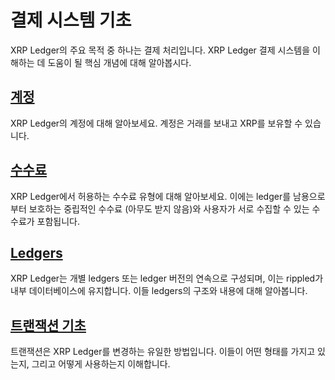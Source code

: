 # 결제 시스템 기초

XRP Ledger의 주요 목적 중 하나는 결제 처리입니다. XRP Ledger 결제 시스템을 이해하는 데 도움이 될 핵심 개념에 대해 알아봅시다.

## [계정](undefined/)&#x20;

XRP Ledger의 계정에 대해 알아보세요. 계정은 거래를 보내고 XRP를 보유할 수 있습니다.

## [수수료](../transactions/fees.md) &#x20;

XRP Ledger에서 허용하는 수수료 유형에 대해 알아보세요. 이에는 ledger를 남용으로부터 보호하는 중립적인 수수료 (아무도 받지 않음)와 사용자가 서로 수집할 수 있는 수수료가 포함됩니다.

## [Ledgers](../undefined-1/ledgers.md)

XRP Ledger는 개별 ledgers 또는 ledger 버전의 연속으로 구성되며, 이는 rippled가 내부 데이터베이스에 유지합니다. 이들 ledgers의 구조와 내용에 대해 알아봅니다.

## [트랜잭션 기초](../transactions/)&#x20;

트랜잭션은 XRP Ledger를 변경하는 유일한 방법입니다. 이들이 어떤 형태를 가지고 있는지, 그리고 어떻게 사용하는지 이해합니다.

